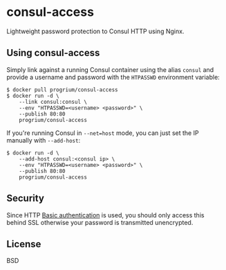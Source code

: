# consul-access

Lightweight password protection to Consul HTTP using Nginx.

## Using consul-access

Simply link against a running Consul container using the alias `consul` and provide a username and password with the `HTPASSWD` environment variable:

	$ docker pull progrium/consul-access
	$ docker run -d \
		--link consul:consul \
		--env "HTPASSWD=<username> <password>" \
		--publish 80:80
		progrium/consul-access

If you're running Consul in `--net=host` mode, you can just set the IP manually with `--add-host`:

	$ docker run -d \
		--add-host consul:<consul ip> \
		--env "HTPASSWD=<username> <password>" \
		--publish 80:80
		progrium/consul-access

## Security

Since HTTP [Basic authentication](https://en.wikipedia.org/wiki/Basic_access_authentication) is used, you should only access this behind SSL otherwise your password is transmitted unencrypted.

## License

BSD
